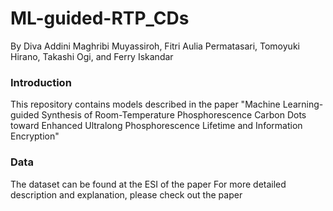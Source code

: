 # ML-guided-RTP_CDs

By Diva Addini Maghribi Muyassiroh, Fitri Aulia Permatasari, Tomoyuki Hirano, Takashi Ogi, and Ferry Iskandar

### Introduction

This repository contains models described in the paper "Machine Learning-guided Synthesis of Room-Temperature Phosphorescence Carbon Dots toward Enhanced Ultralong Phosphorescence Lifetime and Information Encryption"

### Data

The dataset can be found at the ESI of the paper
For more detailed description and explanation, please check out the paper

